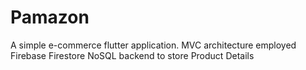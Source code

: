 # Pamazon
A simple e-commerce flutter application.
MVC architecture employed
Firebase Firestore NoSQL backend to store Product Details
